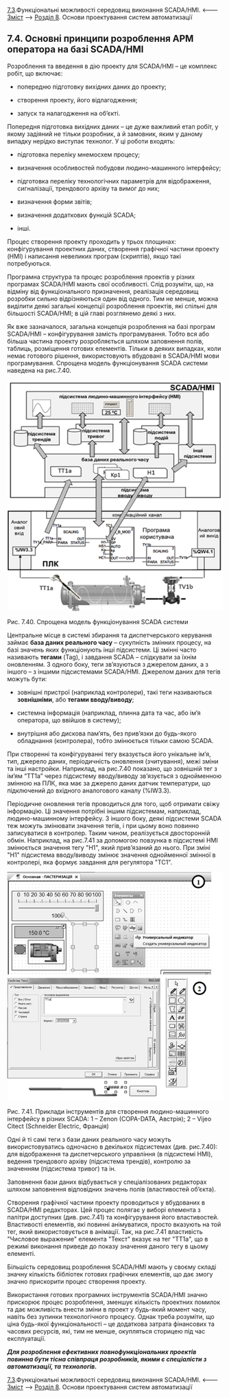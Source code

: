 [7.3](7_3.md).Функціональні можливості середовищ виконання SCADA/HMI. <--- [Зміст](README.md) --> [Розділ 8](8.md). Основи проектування систем автоматизації 

## 7.4. Основні принципи розроблення АРМ оператора на базі SCADA/HMI

Розроблення та введення в дію проекту для SCADA/HMI – це комплекс робіт, що включає:

- попередню підготовку вихідних даних до проекту;

- створення проекту, його відлагодження;

- запуск та налагодження на об’єкті.

Попередня підготовка вихідних даних – це дуже важливий етап робіт, у якому задіяний не тільки розробник, а й замовник, яким у даному випадку нерідко виступає технолог. У ці роботи входять:

- підготовка переліку мнемосхем процесу;

- визначення особливостей побудови людино-машинного інтерфейсу;

- підготовка переліку технологічних параметрів для відображення, сигналізації, трендового архіву та вимог до них;

- визначення форми звітів;

- визначення додаткових функцій SCADA;

- інші.

Процес створення проекту проходить у трьох площинах: конфігурування проектних даних, створення графічної частини проекту (HMI) і написання невеликих програм (скриптів), якщо такі потребуються.

Програмна структура та процес розроблення проектів у різних програмах SCADA/HMI мають свої особливості. Слід розуміти, що, на відміну від функціонального призначення, реалізація середовищ розробки сильно відрізняються один від одного. Тим не менше, можна виділити деякі загальні концепції розроблення проектів, які спільні для більшості SCADA/HMI; в цій главі розглянемо деякі з них.

Як вже зазначалося, загальна концепція розроблення на базі програм SCADA/HMI – конфігурування замість програмування. Тобто вся або більша частина проекту розробляється шляхом заповнення полів, таблиць, розміщення готових елементів. Тільки в деяких випадках, коли немає готового рішення, використовують вбудовані в SCADA/HMI мови програмування. Спрощена модель функціонування SCADA системи наведена на рис.7.40.

![image-20220712214633147](media7/image-20220712214633147.png)

 Рис. 7.40. Спрощена модель функціонування SCADA системи

Центральне місце в системі збирання та диспетчерського керування займає **база даних реального часу** – сукупність змінних процесу, на базі значень яких функціонують інші підсистеми. Ці змінні часто називають **тегами** (Tag), і завдання SCADA – слідкувати за їхнім оновленням. З одного боку, теги зв’язуються з джерелом даних, а з іншого – з іншими підсистемами SCADA/HMI. Джерелом даних для тегів можуть бути:

- зовнішні пристрої (наприклад контролери), такі теги називаються **зовнішніми**, або **тегами вводу/виводу**;

- системна інформація (наприклад, плинна дата та час, або ім’я оператора, що ввійшов в систему);

- внутрішня або дискова пам’ять, без прив’язки до будь-якого обладнання (контролера), тобто змінюється тільки самою SCADA.

При створенні та конфігуруванні тегу вказується його унікальне ім’я, тип, джерело даних, періодичність оновлення (зчитування), межі зміни та інші настройки. Наприклад, на рис.7.40 показано, що зовнішній тег з ім’ям “TT1a” через підсистему вводу/виводу зв’язується з однойменною змінною на ПЛК, яка має за джерело даних датчик температури, що підключений до вхідного аналогового каналу (%IW3.3).

Періодичне оновлення тегів проводиться для того, щоб отримати свіжу інформацію. Ці значення потрібні іншим підсистемам, наприклад, людино-машинному інтерфейсу. З іншого боку, деякі підсистеми SCADA теж можуть змінювати значення тегів, і при цьому воно повинно записуватися в контролер. Таким чином, реалізується двосторонній обмін. Наприклад, на рис.7.41 за допомогою повзунка в підсистемі HMI змінюється значення тегу "H1", який прив’язаний до нього. При зміні "H1" підсистема вводу/виводу змінює значення однойменної змінної в контролері, яка формує завдання для регулятора "TC1".

![image-20220712214725938](media7/image-20220712214725938.png)

Рис. 7.41. Приклади інструментів для створення людино-машинного інтерфейсу в різних SCADA: 1 – Zenon (COPA-DATA, Австрія); 2 – Vijeo Citect (Schneider Electric, Франція)

Одні й ті самі теги з бази даних реального часу можуть використовуватись одночасно в декількох підсистемах (див. рис.7.40): для відображення та диспетчерського управління (в підсистемі HMI), ведення трендового архіву (підсистема трендів), контролю за значенням (підсистема тривог) та ін.

Заповнення бази даних відбувається у спеціалізованих редакторах шляхом заповнення відповідних значень полів (властивостей об’єкта).

Створення графічної частини проекту проводиться у вбудованих в SCADA/HMI редакторах. Цей процес полягає у виборі елемента з палітри доступних (див. рис.7.41) та конфігурування його властивостей. Властивості елементів, які повинні анімуватися, просто вказують на той тег, який використовується в анімації. Так, на рис.7.41 властивість "Числовое выражение" елемента "Текст" вказує на тег "ТТ1а", що в режимі виконання приведе до показу значення даного тегу в цьому елементі.

Більшість середовищ розроблення SCADA/HMI мають у своєму складі значну кількість бібліотек готових графічних елементів, що дає змогу значно прискорити процес створення проекту. 

Використання готових програмних інструментів SCADA/HMI значно прискорює процес розроблення, зменшує кількість проектних помилок та дає можливість внести зміни в проект у будь-який момент часу, навіть без зупинки технологічного процесу. Однак треба розуміти, що ціна будь-якої функціональності – це додаткова затрата фінансових та часових ресурсів, які, тим не менше, окупляться сторицею під час експлуатації.

***Для розроблення ефективних повнофункціональних проектів повинна бути тісна співпраця розробників, якими є спеціалісти з автоматизації, та технологів.***

[7.3](7_3.md).Функціональні можливості середовищ виконання SCADA/HMI. <--- [Зміст](README.md) --> [Розділ 8](8.md). Основи проектування систем автоматизації 
